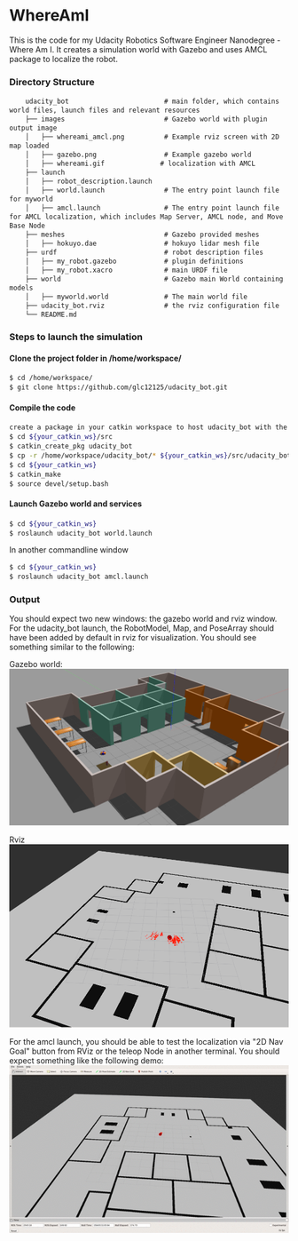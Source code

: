 # WhereAmI
This is the code for my Udacity Robotics Software Engineer Nanodegree  - Where Am I. It creates a simulation world with Gazebo and uses AMCL package to localize the robot.

### Directory Structure
```
    udacity_bot                        # main folder, which contains world files, launch files and relevant resources
    ├── images                         # Gazebo world with plugin output image
    │   ├── whereami_amcl.png          # Example rviz screen with 2D map loaded
    │   ├── gazebo.png                 # Example gazebo world
    │   ├── whereami.gif              # localization with AMCL
    ├── launch
    │   ├── robot_description.launch
    │   ├── world.launch               # The entry point launch file for myworld
    │   ├── amcl.launch                # The entry point launch file for AMCL localization, which includes Map Server, AMCL node, and Move Base Node
    ├── meshes                         # Gazebo provided meshes
    │   ├── hokuyo.dae                 # hokuyo lidar mesh file
    ├── urdf                           # robot description files
    │   ├── my_robot.gazebo            # plugin definitions
    │   ├── my_robot.xacro             # main URDF file
    ├── world                          # Gazebo main World containing models
    │   ├── myworld.world              # The main world file
    ├── udacity_bot.rviz               # the rviz configuration file
    └── README.md
```

### Steps to launch the simulation

#### Clone the project folder in /home/workspace/
```sh
$ cd /home/workspace/
$ git clone https://github.com/glc12125/udacity_bot.git
```

#### Compile the code
```sh
create a package in your catkin workspace to host udacity_bot with the same name 
$ cd ${your_catkin_ws}/src
$ catkin_create_pkg udacity_bot
$ cp -r /home/workspace/udacity_bot/* ${your_catkin_ws}/src/udacity_bot/
$ cd ${your_catkin_ws}
$ catkin_make
$ source devel/setup.bash
```

#### Launch Gazebo world and services  
```sh
$ cd ${your_catkin_ws}
$ roslaunch udacity_bot world.launch
```

In another commandline window

```sh
$ cd ${your_catkin_ws}
$ roslaunch udacity_bot amcl.launch
```

### Output
You should expect two new windows: the gazebo world and rviz window. For the udacity_bot launch, the RobotModel, Map, and PoseArray should have been added by default in rviz for visualization. You should see something similar to the following:

Gazebo world:
![gazebo](images/gazebo.png)

Rviz
![rviz](images/whereami_amcl.png)

For the amcl launch, you should be able to test the localization via "2D Nav Goal" button from RViz or the teleop Node in another terminal. You should expect something like the following demo:
![localization_in_action](images/whereami.gif)
